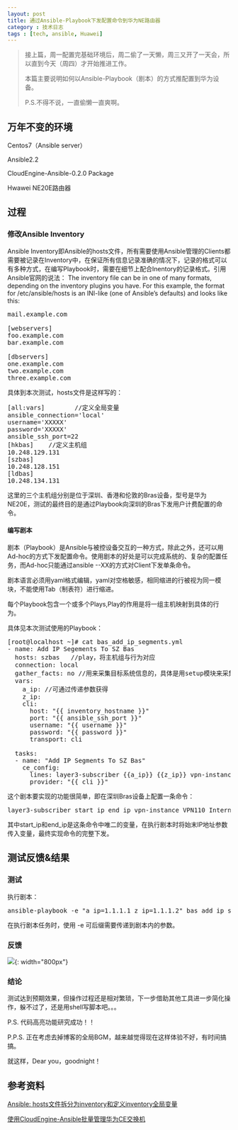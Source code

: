 ```yaml
---
layout: post
title: 通过Ansible-Playbook下发配置命令到华为NE路由器
category : 技术日志
tags : [tech, ansible, Huawei]
---
```

>接上篇，周一配置完基础环境后，周二偷了一天懒，周三又开了一天会，所以直到今天（周四）才开始推进工作。
>
>本篇主要说明如何以Ansible-Playbook（剧本）的方式推配置到华为设备。
>
>P.S.不得不说，一直偷懒一直爽啊。
## 万年不变的环境

Centos7（Ansible server）

Ansible2.2

CloudEngine-Ansible-0.2.0 Package

Hwawei NE20E路由器

## 过程

### 修改Ansible Inventory

Ansible Inventory即Ansible的hosts文件，所有需要使用Ansible管理的Clients都需要被记录在Inventory中，在保证所有信息记录准确的情况下，记录的格式可以有多种方式，在编写Playbook时，需要在细节上配合Inentory的记录格式。引用Ansible官网的说法：
The inventory file can be in one of many formats, depending on the inventory plugins you have. For this example, the format for /etc/ansible/hosts is an INI-like (one of Ansible’s defaults) and looks like this:
<pre class="brush: cpp">
mail.example.com

[webservers]
foo.example.com
bar.example.com

[dbservers]
one.example.com
two.example.com
three.example.com
</pre>
具体到本次测试，hosts文件是这样写的：
<pre class="brush: cpp">
[all:vars]        //定义全局变量
ansible_connection='local'
username='XXXXX'
password='XXXXX'
ansible_ssh_port=22
[hkbas]    //定义主机组
10.248.129.131
[szbas]
10.248.128.151
[ldbas]
10.248.134.131
</pre>
这里的三个主机组分别是位于深圳、香港和伦敦的Bras设备，型号是华为NE20E，测试的最终目的是通过Playbook向深圳的Bras下发用户计费配置的命令。

#### 编写剧本

剧本（Playbook）是Ansible与被控设备交互的一种方式，除此之外，还可以用Ad-hoc的方式下发配置命令。使用剧本的好处是可以完成系统的、复杂的配置任务，而Ad-hoc只能通过ansible --XX的方式对Client下发单条命令。

剧本语言必须用yaml格式编辑，yaml对空格敏感，相同缩进的行被视为同一模块，不能使用Tab（制表符）进行缩进。

每个Playbook包含一个或多个Plays,Play的作用是将一组主机映射到具体的行为。

具体见本次测试使用的Playbook：
<pre class="brush: cpp">
[root@localhost ~]# cat bas_add_ip_segments.yml
- name: Add IP Segements To SZ Bas
  hosts: szbas   //play，将主机组与行为对应
  connection: local
  gather_facts: no //用来采集目标系统信息的，具体是用setup模块来采集得，置no可显著加快剧本执行速度。
  vars:
    a_ip: //可通过传递参数获得
    z_ip:
    cli:
      host: "{{ inventory_hostname }}"
      port: "{{ ansible_ssh_port }}"
      username: "{{ username }}"
      password: "{{ password }}"
      transport: cli

  tasks:
  - name: "Add IP Segments To SZ Bas"
    ce_config:
      lines: layer3-subscriber {{a_ip}} {{z_ip}} vpn-instance VPN110_Internet_GIS_Charge domain-name sz_web_pre
      provider: "{{ cli }}"
</pre>
这个剧本要实现的功能很简单，即在深圳Bras设备上配置一条命令：   
<pre class="brush: cpp; highlight: [1]">
layer3-subscriber start_ip end_ip vpn-instance VPN110_Internet_GIS_Charge domain-name sz_web_pre
</pre>
其中start_ip和end_ip是这条命令中唯二的变量，在执行剧本时将始末IP地址参数传入变量，最终实现命令的完整下发。


## 测试反馈&结果
### 测试

执行剧本：
<pre class="brush: cpp; highlight: [1]">
ansible-playbook -e "a_ip=1.1.1.1 z_ip=1.1.1.2" bas_add_ip_segments.yml
</pre>
在执行剧本任务时，使用 -e 可后缀需要传递到剧本内的参数。
### 反馈

![](   https://themeiwu.com/img/tech/20190613tech01.PNG){: width="800px"}

### 结论

测试达到预期效果，但操作过程还是相对繁琐，下一步借助其他工具进一步简化操作，躲不过了，还是用shell写脚本吧。。。

P.S. 代码高亮功能研究成功！！

P.P.S. 正在考虑去掉博客的全局BGM，越来越觉得现在这样体验不好，有时间搞搞。

就这样，Dear you，goodnight！

## 参考资料

[Ansible: hosts文件拆分为inventory和定义inventory全局变量](https://www.cnblogs.com/William-Guozi/p/ansible_hosts.html)

[使用CloudEngine-Ansible批量管理华为CE交换机](https://www.jianshu.com/p/b2b3cffa972b)
